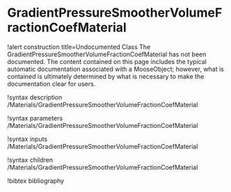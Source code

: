 <!-- MOOSE Documentation Stub: Remove this when content is added. -->

# GradientPressureSmootherVolumeFractionCoefMaterial

!alert construction title=Undocumented Class
The GradientPressureSmootherVolumeFractionCoefMaterial has not been documented. The content contained on this page includes the
typical automatic documentation associated with a MooseObject; however, what is contained is
ultimately determined by what is necessary to make the documentation clear for users.

!syntax description /Materials/GradientPressureSmootherVolumeFractionCoefMaterial

!syntax parameters /Materials/GradientPressureSmootherVolumeFractionCoefMaterial

!syntax inputs /Materials/GradientPressureSmootherVolumeFractionCoefMaterial

!syntax children /Materials/GradientPressureSmootherVolumeFractionCoefMaterial

!bibtex bibliography
